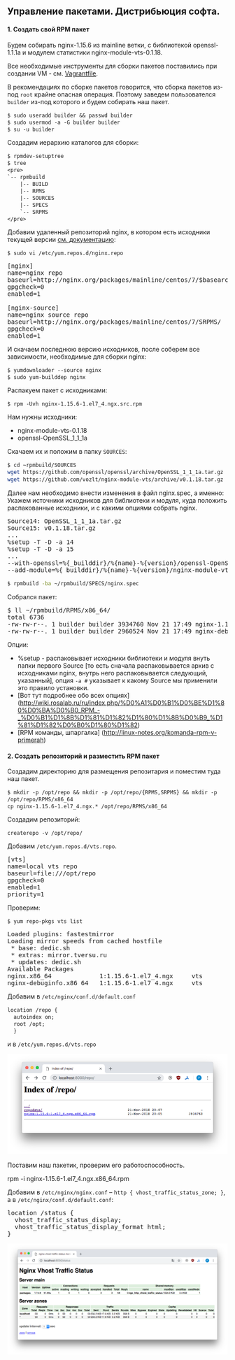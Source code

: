 ## Управление пакетами. Дистрибьюция софта. 

#### 1. Создать свой RPM пакет

Будем собирать nginx-1.15.6 из mainline ветки, с библиотекой openssl-1.1.1a и модулем статистики nginx-module-vts-0.1.18.

Все необходимые инструменты для сборки пакетов поставились при создании VM - см. [Vagrantfile](https://github.com/kakoka/otus-homework/blob/master/hw08/Vagrantfile).

В рекомендациях по сборке пакетов говорится, что сборка пакетов из-под `root` крайне опасная операция. Поэтому заведем пользователся `builder` из-под которого и будем собирать наш пакет.

```
$ sudo useradd builder && passwd builder
$ sudo usermod -a -G builder builder
$ su -u builder
```

Создадим иерархию каталогов для сборки: 

```
$ rpmdev-setuptree
$ tree
<pre>
`-- rpmbuild
    |-- BUILD
    |-- RPMS
    |-- SOURCES
    |-- SPECS
    `-- SRPMS
</pre>
```

Добавим удаленный репозиторий nginx, в котором есть исходники текущей версии [см. документацию](http://nginx.org/en/linux_packages.html#mainline): 

```
$ sudo vi /etc/yum.repos.d/nginx.repo
```
<pre>
[nginx]
name=nginx repo
baseurl=http://nginx.org/packages/mainline/centos/7/$basearch/
gpgcheck=0
enabled=1

[nginx-source]
name=nginx source repo
baseurl=http://nginx.org/packages/mainline/centos/7/SRPMS/
gpgcheck=0
enabled=1
</pre>

И скачаем последнюю версию исходников, после соберем все зависимости, необходимые для сборки nginx:

```
$ yumdownloader --source nginx
$ sudo yum-builddep nginx
```

Распакуем пакет с исходниками:

```
$ rpm -Uvh nginx-1.15.6-1.el7_4.ngx.src.rpm
```

Нам нужны исходники:

* nginx-module-vts-0.1.18
* openssl-OpenSSL_1_1_1a

Скачаем их и положим в папку `SOURCES`:

```bash
$ cd ~rpmbuild/SOURCES
wget https://github.com/openssl/openssl/archive/OpenSSL_1_1_1a.tar.gz
wget https://github.com/vozlt/nginx-module-vts/archive/v0.1.18.tar.gz
```

Далее нам необходимо внести изменения в файл nginx.spec, а именно:
Укажем источники исходников для библиотеки и модуля, куда положить распакованные исходники, и с какими опциями собрать nginx.
<pre>
Source14: OpenSSL_1_1_1a.tar.gz
Source15: v0.1.18.tar.gz
...
%setup -T -D -a 14
%setup -T -D -a 15
...
--with-openssl=%{_builddir}/%{name}-%{version}/openssl-OpenSSL_1_1_1a \
--add-module=%{_builddir}/%{name}-%{version}/nginx-module-vts-0.1.18
</pre>

```bash
$ rpmbuild -ba ~/rpmbuild/SPECS/nginx.spec
```

Собрался пакет:

<pre>
$ ll ~/rpmbuild/RPMS/x86_64/
total 6736
-rw-rw-r--. 1 builder builder 3934760 Nov 21 17:49 nginx-1.15.6-1.el7_4.ngx.x86_64.rpm
-rw-rw-r--. 1 builder builder 2960524 Nov 21 17:49 nginx-debuginfo-1.15.6-1.el7_4.ngx.x86_64.rpm
</pre>

Опции:

* %setup - распаковывает исходники библиотеки и модуля внуть папки первого Source [то есть сначала распаковывается архив с исходниками nginx, внутрь него распаковывается следующий, указанный], опция `-a #` указывает к какому Source мы применили это правило установки.
* [Вот тут подробнее обо всех опциях] (http://wiki.rosalab.ru/ru/index.php/%D0%A1%D0%B1%D0%BE%D1%80%D0%BA%D0%B0_RPM_-_%D0%B1%D1%8B%D1%81%D1%82%D1%80%D1%8B%D0%B9_%D1%81%D1%82%D0%B0%D1%80%D1%82)
* [RPM команды, шпаргалка] (http://linux-notes.org/komanda-rpm-v-primerah)

#### 2. Создать репозиторий и разместить RPM пакет

Создадим директорию для размещения репозитария и поместим туда наш пакет.

```
$ mkdir -p /opt/repo && mkdir -p /opt/repo/{RPMS,SRPMS} && mkdir -p /opt/repo/RPMS/x86_64  
cp nginx-1.15.6-1.el7_4.ngx.* /opt/repo/RPMS/x86_64
```

Создадим репозиторий:

```
createrepo -v /opt/repo/
```

Добавим `/etc/yum.repos.d/vts.repo`.

<pre>
[vts]
name=local vts repo 
baseurl=file:///opt/repo
gpgcheck=0
enabled=1
priority=1
</pre>

Проверим:

```
$ yum repo-pkgs vts list
```

<pre>
Loaded plugins: fastestmirror
Loading mirror speeds from cached hostfile
 * base: dedic.sh
 * extras: mirror.tversu.ru
 * updates: dedic.sh
Available Packages
nginx.x86_64             1:1.15.6-1.el7_4.ngx     vts
nginx-debuginfo.x86_64   1:1.15.6-1.el7_4.ngx     vts
</pre>



Добавим в `/etc/nginx/conf.d/default.conf`

```
location /repo {
  autoindex on;
  root /opt;
  }
```

и в `/etc/yum.repos.d/vts.repo `

![Наш репозиторий](pic02.png)

Поставим наш пакетик, проверим его работоспособность.

rpm -i nginx-1.15.6-1.el7_4.ngx.x86_64.rpm

Добавим в `/etc/nginx/nginx.conf` – `http { vhost_traffic_status_zone; }`, а в `/etc/nginx/conf.d/default.conf`:

<pre>
location /status {
  vhost_traffic_status_display;
  vhost_traffic_status_display_format html;
}
</pre>

![Немного статистики](pic01.png)
